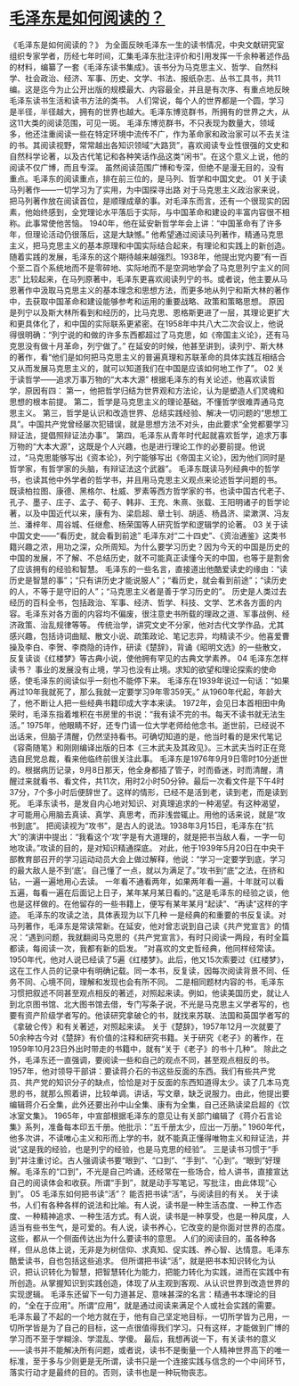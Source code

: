 # [毛泽东是如何阅读的？](https://github.com/platojobs/SFLOG/issues/215)

《毛泽东是如何阅读的？》
为全面反映毛泽东一生的读书情况，中央文献研究室组织专家学者，历经七年时间，汇集毛泽东批注评价和引用发挥一千余种著述作品的材料，编纂了一套《毛泽东读书集成》。该书分为马克思主义、哲学、自然科学、社会政治、经济、军事、历史、文学、书法、报纸杂志、丛书工具书，共11编。这是迄今为止公开出版的规模最大、内容最全，并且是有次序、有重点地反映毛泽东读书生活和读书方法的类书。
人们常说，每个人的世界都是一个圆，学习是半径，半径越大，拥有的世界也越大。毛泽东博览群书，所拥有的世界之大，从这11大类的阅读范围，可见一斑。
毛泽东博览群书，不只表现为数量大，领域多，他还注重阅读一些在特定环境中流传不广，作为革命家和政治家可以不去关注的书。其阅读视野，常常越出各知识领域“大路货”，喜欢阅读专业性很强的文史和自然科学论著，以及古代笔记和各种笑话作品这类“闲书”。在这个意义上说，他的阅读不仅广博，而且专深。
虽然阅读范围广博和专深，但绝不是漫无目的，没有重点。毛泽东的阅读重点，排在前三位的，是马列、哲学和中国文史。
01 关于读马列著作——一切学习为了实用，为中国探寻出路
对于马克思主义政治家来说，把马列著作放在阅读首位，是顺理成章的事。对毛泽东而言，还有一个很现实的因素，他始终感到，全党理论水平落后于实际，与中国革命和建设的丰富内容很不相称。此事常使他苦恼。
1940年，他在延安新哲学年会上讲：“中国革命有了许多年，但理论活动仍很落后，这是大缺憾。”
他希望通过阅读马列著作，精通马克思主义，把马克思主义的基本原理和中国实际结合起来，有理论和实践上的新创造。
随着实践的发展，毛泽东的这个期待越来越强烈。1938年，他提出党内要“有一百个至二百个系统地而不是零碎地、实际地而不是空洞地学会了马克思列宁主义的同志”
比较起来，在马列原著中，毛泽东更喜欢阅读列宁的书。或者说，他主要从马恩著作中汲取马克思主义的基本理念和思想方法，而更多地从列宁和斯大林的著作中，去获取中国革命和建设能够参考和运用的重要战略、政策和策略思想。
原因是列宁以及斯大林所看到和经历的，比马克思、恩格斯更进了一层，其理论更扩大和更具体化了，和中国的实际联系更紧密。在1958年中共八大二次会议上，他说得很明确：“列宁说的和做的许多东西都超过了马克思，如《帝国主义论》，还有马克思没有做十月革命，列宁做了。”
在延安的时候，他甚至讲到，读列宁、斯大林的著作，看“他们是如何把马克思主义的普遍真理和苏联革命的具体实践互相结合又从而发展马克思主义的，就可以知道我们在中国是应该如何地工作了”。
02 关于读哲学——追求万事万物的“大本大源”
根据毛泽东的有关论述，他喜欢读哲学，原因有四：
第一，他把哲学归结为世界观和方法论，认为是塑造人们灵魂和思想的根本前提。
第二，哲学是马克思主义的理论基础，不懂哲学很难弄通马克思主义。
第三，哲学是认识和改造世界、总结实践经验、解决一切问题的“思想工具”。中国共产党曾经屡次犯错误，就是思想方法不对头，由此要求“全党都要学习辩证法，提倡照辩证法办事”。
第四，毛泽东从青年时代起就喜欢哲学，追求万事万物的“大本大源”，这既是个人兴趣，也是进行理论工作的必要前提。他说过，“马克思能够写出《资本论》，列宁能够写出《帝国主义论》，因为他们同时是哲学家，有哲学家的头脑，有辩证法这个武器”。
毛泽东既读马列经典中的哲学书，也读其他中外学者的哲学书，并且用马克思主义观点来论述哲学问题的书。
既读柏拉图、康德、黑格尔、杜威、罗素等西方哲学家的书，也读中国古代老子、孔子、墨子、庄子、孟子、荀子、韩非、王充、朱熹、张载、王阳明诸子的哲学论著，以及中国近代以来，康有为、梁启超、章士钊、胡适、杨昌济、梁漱溟、冯友兰、潘梓年、周谷城、任继愈、杨荣国等人研究哲学和逻辑学的论著。
03 关于读中国文史——“看历史，就会看到前途”
毛泽东对“二十四史”、《资治通鉴》这类书籍兴趣之浓，用功之深，众所周知。为什么要学习历史？因为今天的中国是历史的中国的发展，不了解、不总结历史，就不可能真正读懂今天的中国，也等于是割舍了应该拥有的经验和智慧。
毛泽东的一些名言，直接道出他酷爱读史的缘由：“读历史是智慧的事”；“只有讲历史才能说服人”；“看历史，就会看到前途”；“读历史的人，不等于是守旧的人”；“马克思主义者是善于学习历史的”。
历史是人类过去经历的百科全书，包括政治、军事、经济、哲学、科技、文学、艺术各方面的内容。毛泽东对各方面的内容均不偏废，很注意史书所载的理政之道、军事战例、经济政策、治乱规律等等。
传统治学，讲究文史不分家，他对古代文学作品，尤其感兴趣，包括诗词曲赋、散文小说、疏策政论、笔记志异，均精读不少。他喜爱曹操及李白、李贺、李商隐的诗作，研读《楚辞》，背诵《昭明文选》的一些散文，反复读谈《红楼梦》等古典小说，使他拥有罕见的古典文学素养。
04 毛泽东怎样读书？
事业的发展没有止境，学习也没有止境。求知的欲望和理论探索的使命感，使毛泽东的阅读似乎一刻也不能停下来。
毛泽东在1939年说过一句话：“如果再过10年我就死了，那么我就一定要学习9年零359天。”
从1960年代起，年龄大了，他不断让人把一些经典书籍印成大字本来读。
1972年，会见日本首相田中角荣时，毛泽东指着堆积在书房里的书说：“我有读不完的书。每天不读书就无法生活。”
1975年，他眼睛不好，还专门请一位大学老师给他念书。逝世前，已经说不出话来，但脑子清醒，仍然坚持看书。可确切知道的是，他当时看的是宋代笔记《容斋随笔》和刚刚编译出版的日本《三木武夫及其政见》。三木武夫当时正在竞选自民党总裁，看来他临终前很关注此事。
毛泽东是1976年9月9日零时10分逝世的。根据病历记录，9月8日那天，他全身都插了管子，时而昏迷，时而清醒，清醒过来就看书、看文件，共11次，用时2小时50分钟。最后一次看文件是下午4时37分，7个多小时后便辞世了。这样的情形，已经不是活到老，读到老，而是读到死。
毛泽东读书，是发自内心地对知识、对真理追求的一种渴望。有这种渴望，才可能用心用脑去真读、真学、真思考，而非浅尝辄止。用他的话来说，就是“攻书到底”。
把阅读视为“攻书”，是古人的说法。1938年3月15日，毛泽东在“抗大”的演讲中提出：“我看这个‘攻’字是有大道理的，就是把书当敌人看，一字一句地攻读。”攻读的目的，是对知识精通探底。
对此，他于1939年5月20日在中央干部教育部召开的学习运动动员大会上做过解释，他说：“学习一定要学到底，学习的最大敌人是不到‘底’。自己懂了一点，就以为满足了。”攻书到“底”之法，在挤和钻，一遍一遍地用心去读。
一年看不通看两年，如果两年看一遍，十年就可以看五遍，每看一遍在后面记上日子，某年某月某日看的。”这是毛泽东的经验之谈，他也是这样做的。在他留存的一些书籍上，便写有某年某月“起读”、“再读”这样的字迹。
毛泽东的攻读之法，具体表现为以下几种
一是经典的和重要的书反复读。对马列著作，毛泽东是常读常新。在延安，他对曾志说到自己读《共产党宣言》的情况：“遇到问题，我就翻阅马克思的《共产党宣言》，有时只阅读一两段，有时全篇都读，每阅读一次，我都有新的启发。
”对喜欢的文史哲经典，他同样经常读。1950年代，他对人说已经读了5遍《红楼梦》。此后，他又15次索要过《红楼梦》，这在工作人员的记录中有明确记载。同一本书，反复读，因每次阅读背景不同、任务不同、心境不同，理解和发现也会有所不同。
二是相同题材内容的书，毛泽东习惯把叙述不同甚至观点相反的著述，对照起来读。例如，他读美国历史，就让人到北京图书馆、北大图书馆去借，专门写条子说，不光是马克思主义学者写的，也要有资产阶级学者写的。他读研究拿破仑的书，就找来苏联、法国和英国学者写的《拿破仑传》和有关著述，对照起来读。
关于《楚辞》，1957年12月一次就要了50余种古今对《楚辞》有价值的注释和研究书籍。关于研究《老子》的著作，在1959年10月23日外出时带走的书籍中，就有“关于《老子》的书十几种”。
除此之外，毛泽东还一直强调，要阅读一些和自己的观点不同，甚至观点相反的书。1957年，他对领导干部讲：要读蒋介石的书这些反面的东西。我们有些共产党员、共产党的知识分子的缺点，恰恰是对于反面的东西知道得太少。读了几本马克思的书，就那么照着讲，比较单调。讲话，写文章，缺乏说服力。由此，他提出要编辑蒋介石全集，此外还要出孙中山全集、康有为全集，自己还熟读梁启超的《饮冰室文集》。
1965年，中宣部根据毛泽东的意见让有关部门编辑了《蒋介石言论集》系列，准备每本印五千册。他批示：“五千册太少，应出一万册。”
1960年代，他多次讲，不读唯心主义和形而上学的书，就不能真正懂得唯物主义和辩证法，并说“这是我的经验，也是列宁的经验，也是马克思的经验”。
三是读书习惯于“手到”并注重讨论。古人强调读书要“眼到”、“口到”、“手到”、“心到”。“眼到”好理解。毛泽东的“口到”，不光是自己吟诵，还经常在一些场合，给人讲书，直接宣达自己的阅读体会和收获。所谓“手到”，就是动手写笔记，写批注，由此体现“心到”。
05 毛泽东如何把书读“活”？
能否把书读“活”，与阅读目的有关。
关于读书，人们有各种各样的说法和比喻。有人说，读书是一种生活态度、一种工作态度、一种精神追求、一种生活方式。有人说，读书是一种享受，也是一种风度，人适当有些书生气，是可爱的。有人说，读书养心，它改变的是你面对世界的态度。
这些，都从一个侧面传达出为什么要读书的意思。
人们的阅读目的，虽各种各样，但从总体上说，无非是为树信仰、求真知、促实践、养心智、达情意。毛泽东酷爱读书，自也包括这些追求。
但所谓把书读“活”，就是把书本知识转化为认识，把认识转化为智慧，把智慧转化为能力，把能力转化为实践，进而在实践中有所创造。从掌握知识到实践创造，体现了从主观到客观、从认识世界到改造世界的实现逻辑。
毛泽东还留下一句力道甚足、意味甚深的名言：精通书本理论的目的，“全在于应用”。所谓“应用”，就是通过阅读来满足个人或社会实践的需要。
毛泽东最了不起的一个地方就在于，他有自己坚定地目标，一切所学皆为己用，一切所学皆是为了自己的目标，这一点很值得我们学习。只有这样，才能做到广博的学习而不至于学糊涂、学混乱、学傻。
最后，我想再说一下，有关读书的意义——读书并不能解决所有问题，或者说，读书不是衡量一个人精神世界高下的唯一标准，至于多与少则更是无所谓，读书只是一个连接实践与信念的一个中间环节，落实行动才是最终的目的。否则，读书也是一种玩物丧志。
